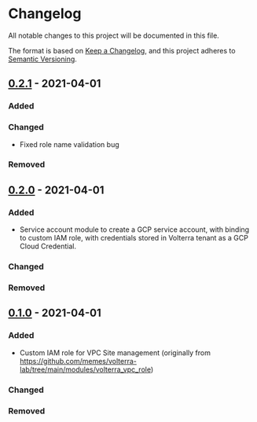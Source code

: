 # Changelog

<!-- spell-checker: ignore markdownlint volterra -->
<!-- markdownlint-disable MD024 -->

All notable changes to this project will be documented in this file.

The format is based on [Keep a Changelog](https://keepachangelog.com/en/1.0.0/),
and this project adheres to [Semantic Versioning](https://semver.org/spec/v2.0.0.html).

## [0.2.1] - 2021-04-01

### Added

### Changed

- Fixed role name validation bug

### Removed

## [0.2.0] - 2021-04-01

### Added

- Service account module to create a GCP service account, with binding to custom
  IAM role, with credentials stored in Volterra tenant as a GCP Cloud Credential.

### Changed

### Removed

## [0.1.0] - 2021-04-01

### Added

- Custom IAM role for VPC Site management (originally from https://github.com/memes/volterra-lab/tree/main/modules/volterra_vpc_role)

### Changed

### Removed

[0.2.1]: https://github.com/memes/terraform-google-volterra/compare/0.2.0...0.2.1
[0.2.0]: https://github.com/memes/terraform-google-volterra/compare/0.1.0...0.2.0
[0.1.0]: https://github.com/memes/terraform-google-volterra/releases/tag/0.1.0
